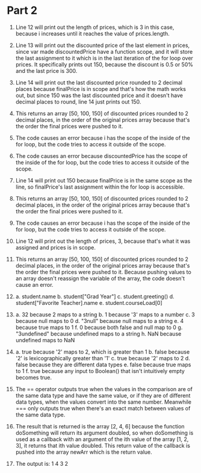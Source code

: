 # Part 2

1. Line 12 will print out the length of prices, which is 3 in this case, because i increases until it reaches the value of prices.length.
2. Line 13 will print out the discounted price of the last element in prices, since var made discountedPrice have a function scope, and it will store the last assignment to it which is in the last iteration of the for loop over prices. It specifically prints out 150, because the discount is 0.5 or 50% and the last price is 300.
3. Line 14 will print out the last discounted price rounded to 2 decimal places because finalPrice is in scope and that's how the math works out, but since 150 was the last discounted price and it doesn't have decimal places to round, line 14 just prints out 150.
4. This returns an array [50, 100, 150] of discounted prices rounded to 2 decimal places, in the order of the original prices array because that's the order the final prices were pushed to it.

5. The code causes an error because i has the scope of the inside of the for loop, but the code tries to access it outside of the scope.
6. The code causes an error because discountedPrice has the scope of the inside of the for loop, but the code tries to access it outside of the scope.
7. Line 14 will print out 150 because finalPrice is in the same scope as the line, so finalPrice's last assignment within the for loop is accessible.
8. This returns an array [50, 100, 150] of discounted prices rounded to 2 decimal places, in the order of the original prices array because that's the order the final prices were pushed to it.

9. The code causes an error because i has the scope of the inside of the for loop, but the code tries to access it outside of the scope.
10. Line 12 will print out the length of prices, 3, because that's what it was assigned and prices is in scope. 
11. This returns an array [50, 100, 150] of discounted prices rounded to 2 decimal places, in the order of the original prices array because that's the order the final prices were pushed to it. Because pushing values to an array doesn't reassign the variable of the array, the code doesn't cause an error.

12. a. student.name
    b. student["Grad Year"]
    c. student.greeting()
    d. student["Favorite Teacher].name
    e. student.courseLoad[0]

13. a. 32 because 2 maps to a string
    b. 1 because '3' maps to a number
    c. 3 because null maps to 0
    d. "3null" because null maps to a string
    e. 4 because true maps to 1
    f. 0 because both false and null map to 0
    g. "3undefined" because undefined maps to a string
    h. NaN because undefined maps to NaN

14. a. true because '2' maps to 2, which is greater than 1
    b. false because '2' is lexicographically greater than '1'
    c. true because '2' maps to 2
    d. false because they are different data types
    e. false because true maps to 1
    f. true because any input to Boolean() that isn't intuitively empty becomes true.

15. The == operator outputs true when the values in the comparison are of the same data type and have the same value, or if they are of different data types, when the values convert into the same number. Meanwhile === only outputs true when there's an exact match between values of the same data type.

17. The result that is returned is the array [2, 4, 6] because the function doSomething will return its argument doubled, so when doSomething is used as a callback with an argument of the ith value of the array [1, 2, 3], it returns that ith value doubled. This return value of the callback is pushed into the array newArr which is the return value.

19. The output is:
1
4
3
2